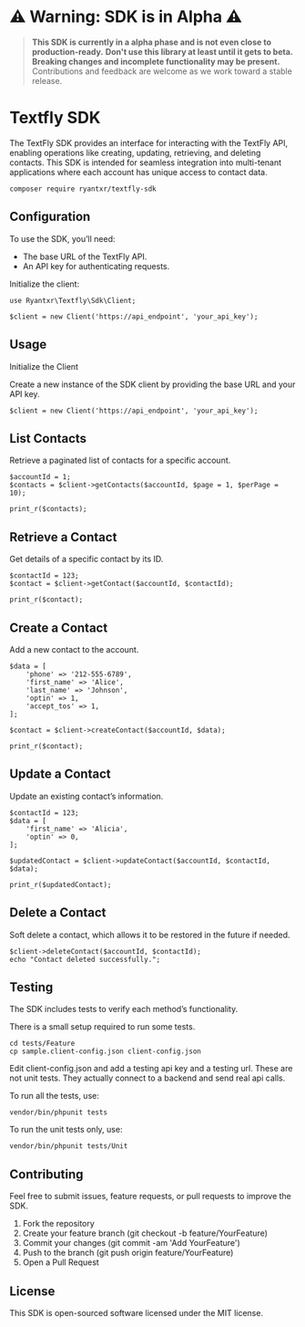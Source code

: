 # ⚠️ **Warning: SDK is in Alpha** ⚠️

> **This SDK is currently in a alpha phase and is not even close to production-ready.**
> **Don't use this library at least until it gets to beta. Breaking changes and incomplete functionality may be present.**
> Contributions and feedback are welcome as we work toward a stable release.

# Textfly SDK

The TextFly SDK provides an interface for interacting with the TextFly API, enabling operations like creating, updating, retrieving, and deleting contacts. This SDK is intended for seamless integration into multi-tenant applications where each account has unique access to contact data.

    composer require ryantxr/textfly-sdk

## Configuration

To use the SDK, you’ll need:

* The base URL of the TextFly API.
* An API key for authenticating requests.

Initialize the client:

    use Ryantxr\Textfly\Sdk\Client;

    $client = new Client('https://api_endpoint', 'your_api_key');

## Usage

Initialize the Client

Create a new instance of the SDK client by providing the base URL and your API key.

    $client = new Client('https://api_endpoint', 'your_api_key');

## List Contacts

Retrieve a paginated list of contacts for a specific account.

    $accountId = 1;
    $contacts = $client->getContacts($accountId, $page = 1, $perPage = 10);

    print_r($contacts);

## Retrieve a Contact

Get details of a specific contact by its ID.

    $contactId = 123;
    $contact = $client->getContact($accountId, $contactId);

    print_r($contact);

## Create a Contact

Add a new contact to the account.

    $data = [
        'phone' => '212-555-6789',
        'first_name' => 'Alice',
        'last_name' => 'Johnson',
        'optin' => 1,
        'accept_tos' => 1,
    ];

    $contact = $client->createContact($accountId, $data);

    print_r($contact);

## Update a Contact

Update an existing contact’s information.

    $contactId = 123;
    $data = [
        'first_name' => 'Alicia',
        'optin' => 0,
    ];

    $updatedContact = $client->updateContact($accountId, $contactId, $data);

    print_r($updatedContact);

## Delete a Contact

Soft delete a contact, which allows it to be restored in the future if needed.

    $client->deleteContact($accountId, $contactId);
    echo "Contact deleted successfully.";

## Testing

The SDK includes tests to verify each method’s functionality.

There is a small setup required to run some tests.

    cd tests/Feature
    cp sample.client-config.json client-config.json

Edit client-config.json and add a testing api key and a testing url.
These are not unit tests. They actually connect to a backend and send real api calls.

To run all the tests, use:

    vendor/bin/phpunit tests

To run the unit tests only, use:

    vendor/bin/phpunit tests/Unit

## Contributing

Feel free to submit issues, feature requests, or pull requests to improve the SDK.

1. Fork the repository
2. Create your feature branch (git checkout -b feature/YourFeature)
3. Commit your changes (git commit -am 'Add YourFeature')
4. Push to the branch (git push origin feature/YourFeature)
5. Open a Pull Request

## License

This SDK is open-sourced software licensed under the MIT license.
